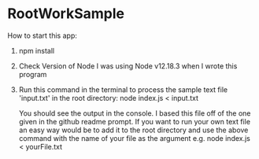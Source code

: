 # RootWorkSample
How to start this app:
1. npm install
2. Check Version of Node
    I was using Node v12.18.3 when I wrote this program
3. Run this command in the terminal to process the
   sample text file 'input.txt' in the  root directory:
   node index.js < input.txt

   You should see the output in the console. I based this file off of
   the one given in the github readme prompt. If you want to run your own text file 
   an easy way would be to add it to the root directory and use the above command
   with the name of your file as the argument e.g.
   node index.js < yourFile.txt